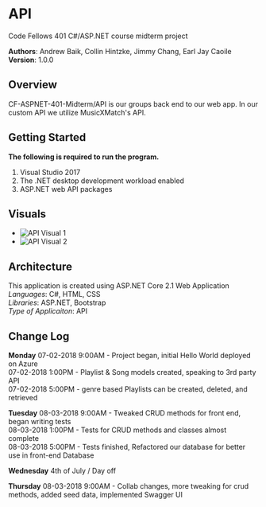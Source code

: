 # API
 Code Fellows 401 C#/ASP.NET course midterm project

**Authors**: Andrew Baik, Collin Hintzke, Jimmy Chang, Earl Jay Caoile <br />
**Version**: 1.0.0

## Overview
CF-ASPNET-401-Midterm/API is our groups back end to our web app. In our custom API we utilize MusicXMatch's API.

## Getting Started
**The following is required to run the program.**
1. Visual Studio 2017 
2. The .NET desktop development workload enabled
3. ASP.NET web API packages

## Visuals
- ![API Visual 1](https://puu.sh/ARrmH/39d03e7970.png)
- ![API Visual 2](https://puu.sh/ARrK4/f3447b861c.png)

## Architecture
This application is created using ASP.NET Core 2.1 Web Application <br />
*Languages*: C#, HTML, CSS <br />
*Libraries*: ASP.NET, Bootstrap <br />
*Type of Applicaiton*: API <br />

## Change Log
**Monday**
07-02-2018 9:00AM - Project began, initial Hello World deployed on Azure <br />
07-02-2018 1:00PM - Playlist & Song models created, speaking to 3rd party API <br />
07-02-2018 5:00PM - genre based Playlists can be created, deleted, and retrieved <br />

**Tuesday**
08-03-2018 9:00AM - Tweaked CRUD methods for front end, began writing tests <br />
08-03-2018 1:00PM - Tests for CRUD methods and classes almost complete <br />
08-03-2018 5:00PM - Tests finished, Refactored our database for better use in front-end Database <br />

**Wednesday**
4th of July / Day off

**Thursday**
08-03-2018 9:00AM - Collab changes, more tweaking for crud methods, added seed data, implemented Swagger UI
